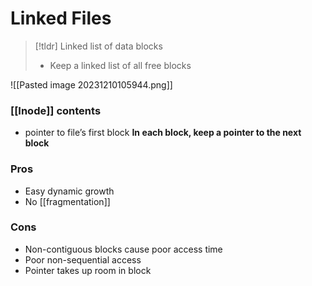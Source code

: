 # Linked Files

> [!tldr] Linked list of data blocks
> * Keep a linked list of all free blocks

![[Pasted image 20231210105944.png]]
### [[Inode]] contents
* pointer to file’s first block
**In each block, keep a pointer to the next block**

### Pros
*  Easy dynamic growth
* No [[fragmentation]]
### Cons
* Non-contiguous blocks cause poor access time
* Poor non-sequential access
* Pointer takes up room in block
